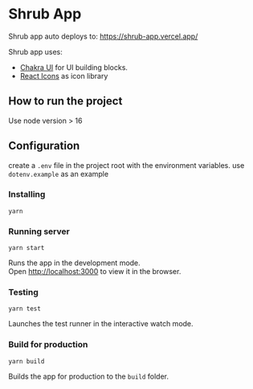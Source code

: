 # Shrub App

Shrub app auto deploys to:
https://shrub-app.vercel.app/

Shrub app uses:

- [Chakra UI](https://chakra-ui.com/) for UI building blocks.
- [React Icons](https://react-icons.github.io/react-icons) as icon library

## How to run the project

Use node version > 16

## Configuration

create a `.env` file in the project root with the environment variables. use `dotenv.example` as an example

### Installing

    yarn

### Running server

    yarn start

Runs the app in the development mode.\
Open [http://localhost:3000](http://localhost:3000) to view it in the browser.

### Testing

    yarn test

Launches the test runner in the interactive watch mode.

### Build for production

    yarn build

Builds the app for production to the `build` folder.
